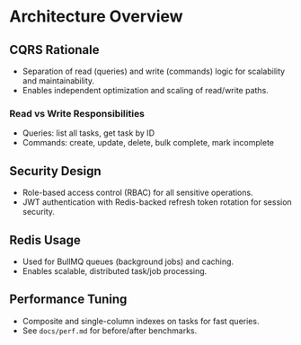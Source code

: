# Architecture Overview

## CQRS Rationale
- Separation of read (queries) and write (commands) logic for scalability and maintainability.
- Enables independent optimization and scaling of read/write paths.

### Read vs Write Responsibilities
- Queries: list all tasks, get task by ID
- Commands: create, update, delete, bulk complete, mark incomplete

## Security Design
- Role-based access control (RBAC) for all sensitive operations.
- JWT authentication with Redis-backed refresh token rotation for session security.

## Redis Usage
- Used for BullMQ queues (background jobs) and caching.
- Enables scalable, distributed task/job processing.

## Performance Tuning
- Composite and single-column indexes on tasks for fast queries.
- See `docs/perf.md` for before/after benchmarks.
